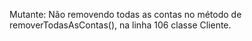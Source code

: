 Mutante: Não removendo todas as contas no método de removerTodasAsContas(), na linha 106 classe Cliente.